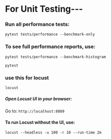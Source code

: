 # For Unit Testing---


### Run all performance tests:
`pytest tests/performance --benchmark-only`

### To see full performance reports, use:
`pytest tests/performance --benchmark-histogram`

`pytest`


### use this for locust
`locust`

##### Open Locust UI in your browser:
Go to: `http://localhost:8089`

#### To run Locust without the UI, use:
`locust --headless -u 100 -r 10 --run-time 2m`

